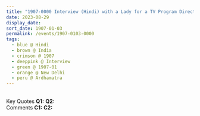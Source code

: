 ```yaml
---
title: "1907-0000 Interview (Hindi) with a Lady for a TV Program Directed by Ashok Agarwal, Ardhamātrā Volume 2, New Delhi, India"
date: 2023-08-29
display_date: 
sort_date: 1907-01-03
permalink: /events/1907-0103-0000
tags:
  - blue @ Hindi
  - brown @ India
  - crimson @ 1907
  - deeppink @ Interview
  - green @ 1907-01
  - orange @ New Delhi
  - peru @ Ardhamatra
---
```


<br>

<wave-list>
  <list-title color="DarkSeaGreen" width="55">Key Quotes</list-title>
  <list-item color="BlanchedAlmond" width="280"><b>Q1:</b> <i></i></list-item>
  <list-item color="Lavender" width="280"><b>Q2:</b> <i></i></list-item>
</wave-list>

<br>

<wave-list>
  <list-title color="DarkSeaGreen" width="55">Comments</list-title>
  <list-item color="BlanchedAlmond" width="280"><b>C1:</b> <i></i></list-item>
  <list-item color="Lavender" width="280"><b>C2:</b> <i></i></list-item>
</wave-list>